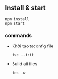 ## Install & start

```
npm install
npm start
```

### commands

- Khởi tạo tsconfig file
  ```
  tsc --init
  ```
- Build all files
  ```
  tcs -w
  ```
